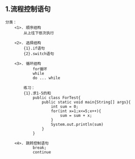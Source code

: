 ## 1.流程控制语句
    分类：
        <1>. 顺序结构
            从上往下依次执行

        <2>. 选择结构
            {1}.if语句
            {2}.switch语句

        <3>. 循环结构
                for循环
                while 
                do ... while
            
            练习：
            {1}.求1-5的和
                public class ForTest{
                    public static void main{String[] args}{
                        int sum = 0;
                        for(int x=1;x<=5;x++){
                            sum = sum + x;
                        }
                        System.out.println(sum)
                    }
                }
        
        <4>. 跳转控制语句
                break;
                continue